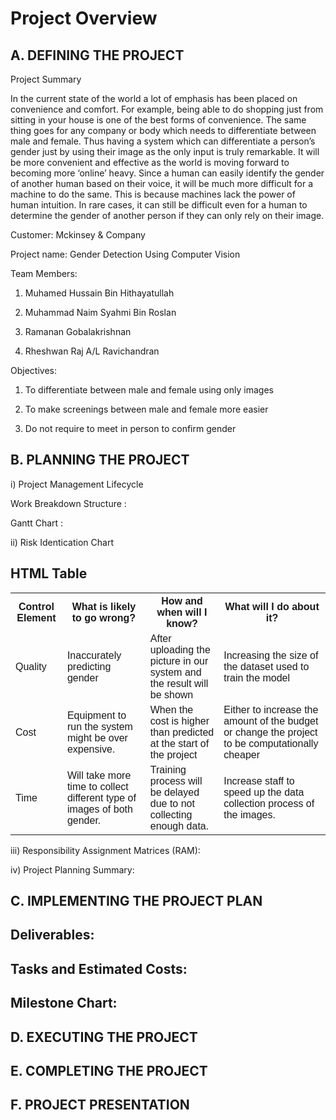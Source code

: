 # Project Overview

## A. DEFINING THE PROJECT
Project Summary

In the current state of the world a lot of emphasis has been placed on convenience and comfort. For example, being able to do shopping just from sitting in your house is one of the best forms of convenience. The same thing goes for any company or body which needs to differentiate between male and female. Thus having a system which can differentiate a person’s gender just by using their image as the only input is truly remarkable. It will be more convenient and effective as the world is moving forward to becoming more ‘online’ heavy. Since a human can easily identify the gender of another human based on their voice, it will be much more difficult for a machine to do the same. This is because machines lack the power of human intuition. In rare cases, it can still be difficult even for a human to determine the gender of another person if they can only rely on their image.

Customer: Mckinsey & Company

Project name: Gender Detection Using Computer Vision


Team Members:

1. Muhamed Hussain Bin Hithayatullah

2. Muhammad Naim Syahmi Bin Roslan

3. Ramanan Gobalakrishnan

4. Rheshwan Raj A/L Ravichandran


Objectives:

1. To differentiate between male and female using only images

2. To make screenings between male and female more easier

3. Do not require to meet in person to confirm gender

## B. PLANNING THE PROJECT

i) Project Management Lifecycle

Work Breakdown Structure :

Gantt Chart :

ii) Risk Identication Chart

<!DOCTYPE html>
<html>
<head>
<style>
table {
  font-family: arial, sans-serif;
  border-collapse: collapse;
  width: 100%;
}

td, th {
  border: 1px solid #dddddd;
  text-align: left;
  padding: 8px;
}

tr:nth-child(even) {
  background-color: #dddddd;
}
</style>
</head>
<body>

<h2>HTML Table</h2>

<table>
  <tr>
    <th>Control Element</th>
    <th>What is likely to go wrong?</th>
    <th>How and when will I know?</th>
    <th>What will I do about it?</th>
  </tr>
  <tr>
    <td>Quality</td>
    <td>Inaccurately predicting gender</td>
    <td>After uploading the picture in our system and the result will be shown</td>
    <td>Increasing the size of the dataset used to train the model</td>
  </tr>
  <tr>
    <td>Cost</td>
    <td>Equipment to run the system might be over expensive.</td>
    <td>When the cost is higher than predicted at the start of the project</td>
    <td>Either to increase the amount of the budget or change the project to be computationally cheaper</td>
  </tr>
  <tr>
    <td>Time</td>
    <td>Will take more time to collect different type of images of both gender.</td>
    <td>Training process will be delayed due to not collecting enough data.</td>
    <td>Increase staff to speed up the data collection process of the images.</td>
  </tr>
  
</table>

</body>
</html>


iii)  Responsibility Assignment Matrices (RAM): 

iv) Project Planning Summary: 

## C. IMPLEMENTING THE PROJECT PLAN
  ##  Deliverables:

  ##  Tasks and Estimated Costs:
  
  ##  Milestone Chart:


## D. EXECUTING THE PROJECT

## E. COMPLETING THE PROJECT

## F. PROJECT PRESENTATION
